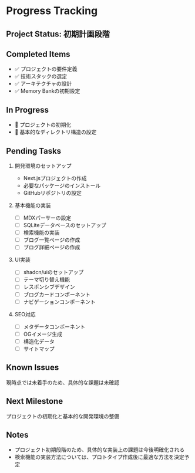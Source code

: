 # Progress Tracking

## Project Status: 初期計画段階

## Completed Items
- ✅ プロジェクトの要件定義
- ✅ 技術スタックの選定
- ✅ アーキテクチャの設計
- ✅ Memory Bankの初期設定

## In Progress
- 🚧 プロジェクトの初期化
- 🚧 基本的なディレクトリ構造の設定

## Pending Tasks
1. 開発環境のセットアップ
   - Next.jsプロジェクトの作成
   - 必要なパッケージのインストール
   - GitHubリポジトリの設定

2. 基本機能の実装
   - [ ] MDXパーサーの設定
   - [ ] SQLiteデータベースのセットアップ
   - [ ] 検索機能の実装
   - [ ] ブログ一覧ページの作成
   - [ ] ブログ詳細ページの作成

3. UI実装
   - [ ] shadcn/uiのセットアップ
   - [ ] テーマ切り替え機能
   - [ ] レスポンシブデザイン
   - [ ] ブログカードコンポーネント
   - [ ] ナビゲーションコンポーネント

4. SEO対応
   - [ ] メタデータコンポーネント
   - [ ] OGイメージ生成
   - [ ] 構造化データ
   - [ ] サイトマップ

## Known Issues
現時点では未着手のため、具体的な課題は未確認

## Next Milestone
プロジェクトの初期化と基本的な開発環境の整備

## Notes
- プロジェクト初期段階のため、具体的な実装上の課題は今後明確化される
- 検索機能の実装方法については、プロトタイプ作成後に最適な方法を決定予定
